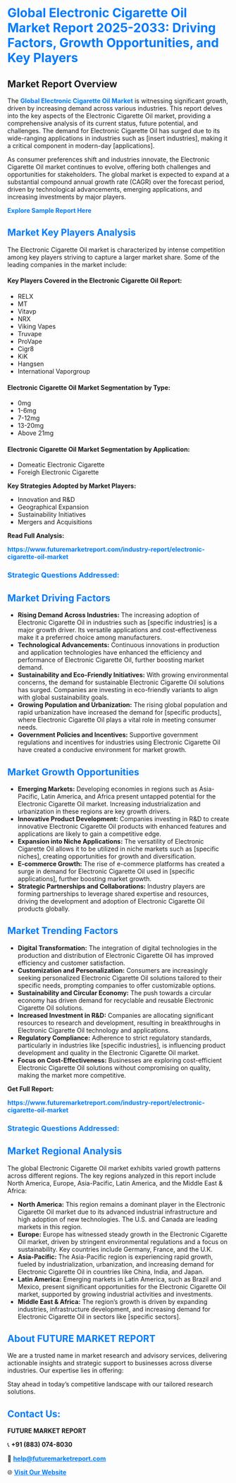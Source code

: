 <h1 style="color: #007BFF;">Global Electronic Cigarette Oil Market Report 2025-2033: Driving Factors, Growth Opportunities, and Key Players</h1>

<section id="overview">
<h2>Market Report Overview</h2>
<p>The <a href="https://www.futuremarketreport.com/industry-report/electronic-cigarette-oil-market" style="color: #007BFF; text-decoration: none;"><strong>Global Electronic Cigarette Oil Market</strong></a> is witnessing significant growth, driven by increasing demand across various industries. This report delves into the key aspects of the Electronic Cigarette Oil market, providing a comprehensive analysis of its current status, future potential, and challenges. The demand for Electronic Cigarette Oil has surged due to its wide-ranging applications in industries such as [insert industries], making it a critical component in modern-day [applications].</p>
<p>As consumer preferences shift and industries innovate, the Electronic Cigarette Oil market continues to evolve, offering both challenges and opportunities for stakeholders. The global market is expected to expand at a substantial compound annual growth rate (CAGR) over the forecast period, driven by technological advancements, emerging applications, and increasing investments by major players.</p>
</section>

<section id="overview">
<p><a href="https://www.futuremarketreport.com/request-sample/reportId=52475" style="color: #007BFF; text-decoration: none;"><strong>Explore Sample Report Here</strong></a></p>
</section>

<section id="key-players">
<h2 style="color: #007BFF;">Market Key Players Analysis</h2>
<p>The Electronic Cigarette Oil market is characterized by intense competition among key players striving to capture a larger market share. Some of the leading companies in the market include:</p>
<h4>Key Players Covered in the Electronic Cigarette Oil Report:</h4>
<ul><li>RELX</li><li>MT</li><li>Vitavp</li><li>NRX</li><li>Viking Vapes</li><li>Truvape</li><li>ProVape</li><li>Cigr8</li><li>KiK</li><li>Hangsen</li><li>International Vaporgroup</li></ul>
<h4>Electronic Cigarette Oil Market Segmentation by Type:</h4>
<ul><li>0mg</li><li>1-6mg</li><li>7-12mg</li><li>13-20mg</li><li>Above 21mg</li></ul>

<h4>Electronic Cigarette Oil Market Segmentation by Application:</h4>
<ul><li>Domeatic Electronic Cigarette</li><li>Foreigh Electronic Cigarette</li></ul>
<p><strong>Key Strategies Adopted by Market Players:</strong></p>
<ul>
<li>Innovation and R&D</li>
<li>Geographical Expansion</li>
<li>Sustainability Initiatives</li>
<li>Mergers and Acquisitions</li>
</ul>
</section>

<section>
<p><strong>Read Full Analysis: </strong></p><a href="https://www.futuremarketreport.com/industry-report/electronic-cigarette-oil-market" style="color: #007BFF; text-decoration: none;"><strong>https://www.futuremarketreport.com/industry-report/electronic-cigarette-oil-market</strong></a>
<h3 style="color: #007BFF;">Strategic Questions Addressed:</h3>
</section>

<section id="driving-factors">
<h2 style="color: #007BFF;">Market Driving Factors</h2>
<ul>
<li><strong>Rising Demand Across Industries:</strong> The increasing adoption of Electronic Cigarette Oil in industries such as [specific industries] is a major growth driver. Its versatile applications and cost-effectiveness make it a preferred choice among manufacturers.</li>
<li><strong>Technological Advancements:</strong> Continuous innovations in production and application technologies have enhanced the efficiency and performance of Electronic Cigarette Oil, further boosting market demand.</li>
<li><strong>Sustainability and Eco-Friendly Initiatives:</strong> With growing environmental concerns, the demand for sustainable Electronic Cigarette Oil solutions has surged. Companies are investing in eco-friendly variants to align with global sustainability goals.</li>
<li><strong>Growing Population and Urbanization:</strong> The rising global population and rapid urbanization have increased the demand for [specific products], where Electronic Cigarette Oil plays a vital role in meeting consumer needs.</li>
<li><strong>Government Policies and Incentives:</strong> Supportive government regulations and incentives for industries using Electronic Cigarette Oil have created a conducive environment for market growth.</li>
</ul>
</section>

<section id="growth-opportunities">
<h2 style="color: #007BFF;">Market Growth Opportunities</h2>
<ul>
<li><strong>Emerging Markets:</strong> Developing economies in regions such as Asia-Pacific, Latin America, and Africa present untapped potential for the Electronic Cigarette Oil market. Increasing industrialization and urbanization in these regions are key growth drivers.</li>
<li><strong>Innovative Product Development:</strong> Companies investing in R&D to create innovative Electronic Cigarette Oil products with enhanced features and applications are likely to gain a competitive edge.</li>
<li><strong>Expansion into Niche Applications:</strong> The versatility of Electronic Cigarette Oil allows it to be utilized in niche markets such as [specific niches], creating opportunities for growth and diversification.</li>
<li><strong>E-commerce Growth:</strong> The rise of e-commerce platforms has created a surge in demand for Electronic Cigarette Oil used in [specific applications], further boosting market growth.</li>
<li><strong>Strategic Partnerships and Collaborations:</strong> Industry players are forming partnerships to leverage shared expertise and resources, driving the development and adoption of Electronic Cigarette Oil products globally.</li>
</ul>
</section>

<section id="trending-factors">
<h2 style="color: #007BFF;">Market Trending Factors</h2>
<ul>
<li><strong>Digital Transformation:</strong> The integration of digital technologies in the production and distribution of Electronic Cigarette Oil has improved efficiency and customer satisfaction.</li>
<li><strong>Customization and Personalization:</strong> Consumers are increasingly seeking personalized Electronic Cigarette Oil solutions tailored to their specific needs, prompting companies to offer customizable options.</li>
<li><strong>Sustainability and Circular Economy:</strong> The push towards a circular economy has driven demand for recyclable and reusable Electronic Cigarette Oil solutions.</li>
<li><strong>Increased Investment in R&D:</strong> Companies are allocating significant resources to research and development, resulting in breakthroughs in Electronic Cigarette Oil technology and applications.</li>
<li><strong>Regulatory Compliance:</strong> Adherence to strict regulatory standards, particularly in industries like [specific industries], is influencing product development and quality in the Electronic Cigarette Oil market.</li>
<li><strong>Focus on Cost-Effectiveness:</strong> Businesses are exploring cost-efficient Electronic Cigarette Oil solutions without compromising on quality, making the market more competitive.</li>
</ul>
</section>

<section>
<p><strong>Get Full Report: </strong></p><a href="https://www.futuremarketreport.com/industry-report/electronic-cigarette-oil-market" style="color: #007BFF; text-decoration: none;"><strong>https://www.futuremarketreport.com/industry-report/electronic-cigarette-oil-market</strong></a>
<h3 style="color: #007BFF;">Strategic Questions Addressed:</h3>
</section>


<section id="regional-analysis">
<h2 style="color: #007BFF;">Market Regional Analysis</h2>
<p>The global Electronic Cigarette Oil market exhibits varied growth patterns across different regions. The key regions analyzed in this report include North America, Europe, Asia-Pacific, Latin America, and the Middle East & Africa:</p>
<ul>
<li><strong>North America:</strong> This region remains a dominant player in the Electronic Cigarette Oil market due to its advanced industrial infrastructure and high adoption of new technologies. The U.S. and Canada are leading markets in this region.</li>
<li><strong>Europe:</strong> Europe has witnessed steady growth in the Electronic Cigarette Oil market, driven by stringent environmental regulations and a focus on sustainability. Key countries include Germany, France, and the U.K.</li>
<li><strong>Asia-Pacific:</strong> The Asia-Pacific region is experiencing rapid growth, fueled by industrialization, urbanization, and increasing demand for Electronic Cigarette Oil in countries like China, India, and Japan.</li>
<li><strong>Latin America:</strong> Emerging markets in Latin America, such as Brazil and Mexico, present significant opportunities for the Electronic Cigarette Oil market, supported by growing industrial activities and investments.</li>
<li><strong>Middle East & Africa:</strong> The region’s growth is driven by expanding industries, infrastructure development, and increasing demand for Electronic Cigarette Oil in sectors like [specific sectors].</li>
</ul>
</section>

<footer>
<h2 style="color: #007BFF;">About FUTURE MARKET REPORT</h2>
<p>We are a trusted name in market research and advisory services, delivering actionable insights and strategic support to businesses across diverse industries. Our expertise lies in offering:</p>

<p>Stay ahead in today’s competitive landscape with our tailored research solutions.</p>

<h2 style="color: #007BFF;">Contact Us:</h2>
<p><strong>FUTURE MARKET REPORT</strong></p>
<p>📞 <strong>+91 (883) 074-8030</strong></p>
<p>📧 <strong><a href="mailto:help@futuremarketreport.com" style="color: #007BFF;">help@futuremarketreport.com</a></strong></p>
<p>🌐 <strong><a href="https://www.futuremarketreport.com/" style="color: #007BFF;">Visit Our Website</a></strong></p>
</footer>